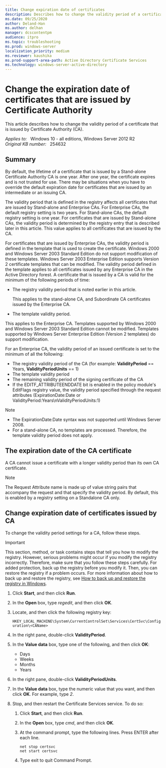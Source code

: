 ```yaml
---
title: Change expiration date of certificates
description: Describes how to change the validity period of a certificate that is issued by Certificate Authority (CA).
ms.date: 09/25/2020
author: Deland-Han
ms.author: delhan
manager: dcscontentpm
audience: itpro
ms.topic: troubleshooting
ms.prod: windows-server
localization_priority: medium
ms.reviewer: kaushika
ms.prod-support-area-path: Active Directory Certificate Services
ms.technology: windows-server-active-directory
---
```

# Change the expiration date of certificates that are issued by Certificate Authority

This article describes how to change the validity period of a certificate that is issued by Certificate Authority (CA).

_Applies to:_ &nbsp; Windows 10 - all editions, Windows Server 2012 R2  
_Original KB number:_ &nbsp; 254632

## Summary

By default, the lifetime of a certificate that is issued by a Stand-alone Certificate Authority CA is one year. After one year, the certificate expires and is not trusted for use. There may be situations when you have to override the default expiration date for certificates that are issued by an intermediate or an issuing CA.

The validity period that is defined in the registry affects all certificates that are issued by Stand-alone and Enterprise CAs. For Enterprise CAs, the default registry setting is two years. For Stand-alone CAs, the default registry setting is one year. For certificates that are issued by Stand-alone CAs, the validity period is determined by the registry entry that is described later in this article. This value applies to all certificates that are issued by the CA.

For certificates that are issued by Enterprise CAs, the validity period is defined in the template that is used to create the certificate. Windows 2000 and Windows Server 2003 Standard Edition do not support modification of these templates. Windows Server 2003 Enterprise Edition supports Version 2 certificate templates that can be modified. The validity period defined in the template applies to all certificates issued by any Enterprise CA in the Active Directory forest. A certificate that is issued by a CA is valid for the minimum of the following periods of time:

- The registry validity period that is noted earlier in this article.

    This applies to the stand-alone CA, and Subordinate CA certificates issued by the Enterprise CA.

- The template validity period.

This applies to the Enterprise CA. Templates supported by Windows 2000 and Windows Server 2003 Standard Edition cannot be modified. Templates supported by Windows Server Enterprise Edition (Version 2 templates) do support modification.

For an Enterprise CA, the validity period of an issued certificate is set to the minimum of all the following:

- The registry validity period of the CA (for example: **ValidityPeriod** == Years, **ValidityPeriodUnits** == 1)
- The template validity period
- The remaining validity period of the signing certificate of the CA
- If the EDITF_ATTRIBUTEENDDATE bit is enabled in the policy module's EditFlags registry value, the validity period specified through the request attributes (ExpirationDate:Date or ValidityPeriod:Years\nValidityPeriodUnits:1)

> [!NOTE]
>
> - The ExpirationDate:Date syntax was not supported until Windows Server 2008.
> - For a stand-alone CA, no templates are processed. Therefore, the template validity period does not apply.

## The expiration date of the CA certificate

A CA cannot issue a certificate with a longer validity period than its own CA certificate.

> [!NOTE]
> The Request Attribute name is made up of value string pairs that accompany the request and that specify the validity period. By default, this is enabled by a registry setting on a Standalone CA only.

## Change expiration date of certificates issued by CA

To change the validity period settings for a CA, follow these steps.

> [!IMPORTANT]
> This section, method, or task contains steps that tell you how to modify the registry. However, serious problems might occur if you modify the registry incorrectly. Therefore, make sure that you follow these steps carefully. For added protection, back up the registry before you modify it. Then, you can restore the registry if a problem occurs. For more information about how to back up and restore the registry, see [How to back up and restore the registry in Windows](https://support.microsoft.com/help/322756).  

1. Click **Start**, and then click **Run**.
2. In the **Open** box, type *regedit*, and then click **OK**.
3. Locate, and then click the following registry key:

    `HKEY_LOCAL_MACHINE\System\CurrentControlSet\Services\CertSvc\Configuration\<CAName>`

4. In the right pane, double-click **ValidityPeriod**.
5. In the **Value data** box, type one of the following, and then click **OK**:

    - Days
    - Weeks
    - Months
    - Years
6. In the right pane, double-click **ValidityPeriodUnits**.
7. In the **Value data** box, type the numeric value that you want, and then click **OK**. For example, type *2*.
8. Stop, and then restart the Certificate Services service. To do so:

    1. Click **Start**, and then click **Run**.
    2. In the **Open** box, type *cmd*, and then click **OK**.
    3. At the command prompt, type the following lines. Press ENTER after each line.

        ```console
        net stop certsvc
        net start certsvc
        ```

    4. Type exit to quit Command Prompt.
